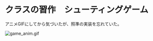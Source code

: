 # クラスの習作　シューティングゲーム

アニメGIFにしてから気づいたが、照準の実装を忘れていた。

![game_anim.gif](https://github.com/mo256man/meteor_shooting/blob/main/game_anim.gif)
